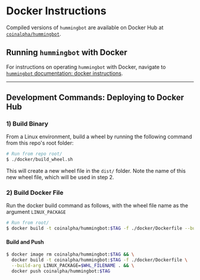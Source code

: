 # Docker Instructions

Compiled versions of `hummingbot` are available on Docker Hub at [`coinalpha/hummingbot`](https://cloud.docker.com/u/coinalpha/repository/docker/coinalpha/hummingbot).

## Running `hummingbot` with Docker

For instructions on operating `hummingbot` with Docker, navigate to [`hummingbot` documentation: docker instructions](https://docs.hummingbot.io/installation/#option-1-run-hummingbot-using-docker).

---

## Development Commands: Deploying to Docker Hub

### 1) Build Binary

From a Linux environment, build a wheel by running the following command from this repo's root folder:

```sh
# Run from repo root/
$ ./docker/build_wheel.sh
```

This will create a new wheel file in the `dist/` folder.  Note the name of this new wheel file, which will be used in step 2.


### 2) Build Docker File

Run the docker build command as follows, with the wheel file name as the argument `LINUX_PACKAGE`

```sh
# Run from root/
$ docker build -t coinalpha/hummingbot:$TAG -f ./docker/Dockerfile --build-arg LINUX_PACKAGE=$WHL_FILENAME .
```

#### Build and Push

```sh
$ docker image rm coinalpha/hummingbot:$TAG && \
  docker build -t coinalpha/hummingbot:$TAG -f ./docker/Dockerfile \
  --build-arg LINUX_PACKAGE=$WHL_FILENAME . && \
  docker push coinalpha/hummingbot:$TAG
```

